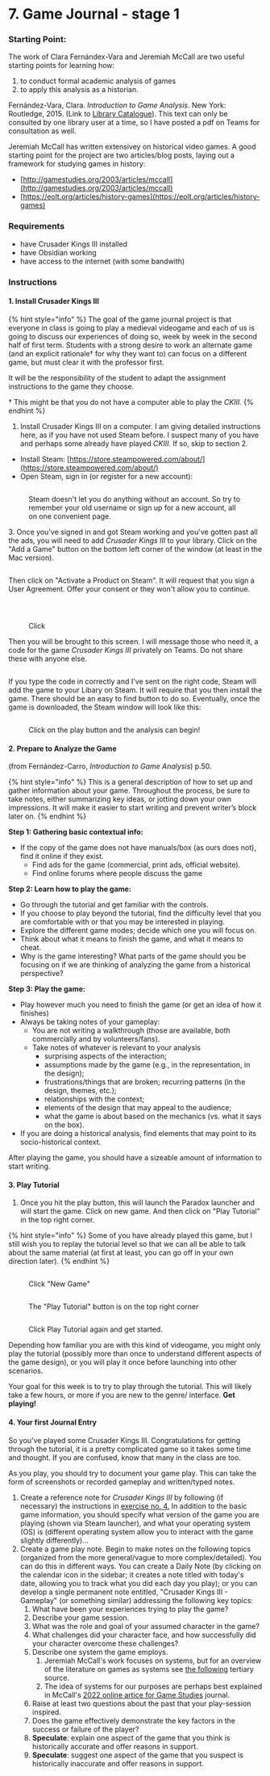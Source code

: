 # 7. Game Journal - stage 1

### Starting Point:

The work of Clara Fernándex-Vara and Jeremiah McCall are two useful starting points for learning how:&#x20;

1. to conduct formal academic analysis of games&#x20;
2. to apply this analysis as a historian.

Fernández-Vara, Clara. _Introduction to Game Analysis_. New York: Routledge, 2015. (Link to [Library Catalogue](https://ocul-crl.primo.exlibrisgroup.com/permalink/01OCUL\_CRL/hgdufh/alma991002172329705153)). This text can only be consulted by one library user at a time, so I have posted a pdf on Teams for consultation as well.&#x20;

Jeremiah McCall has written extensivey on historical video games. A good starting point for the project are two articles/blog posts, laying out a framework for studying games in history:

* [http://gamestudies.org/2003/articles/mccall](http://gamestudies.org/2003/articles/mccall)
* [https://eolt.org/articles/history-games](https://eolt.org/articles/history-games)

### Requirements

* have Crusader Kings III installed
* have Obsidian working
* have access to the internet (with some bandwith)

### Instructions

#### 1. Install Crusader Kings III

{% hint style="info" %}
The goal of the game journal project is that everyone in class is going to play a medieval videogame and each of us is going to discuss our experiences of doing so, week by week in the second half of first term. Students with a strong desire to work an alternate game (and an explicit rationale† for why they want to) can focus on a different game, but must clear it with the professor first.&#x20;



It will be the responsibility of the student to adapt the assignment instructions to the game they choose.&#x20;



† This might be that you do not have a computer able to play the _CKIII._
{% endhint %}

1. Install Crusader Kings III on a computer. I am giving detailed instructions here, as if you have not used Steam before. I suspect many of you have and perhaps some already have played _CKIII._ If so, skip to section 2.&#x20;

* Install Steam: [https://store.steampowered.com/about/](https://store.steampowered.com/about/)
* Open Steam, sign in (or register for a new account):​

<figure><img src="../../.gitbook/assets/Screen Shot 2022-10-01 at 2.51.24 PM.png" alt=""><figcaption><p>Steam doesn't let you do anything without an account. So try to remember your old username or sign up for a new account, all on one convenient page. </p></figcaption></figure>

3\. Once you've signed in and got Steam working and you've gotten past all the ads, you will need to add _Crusader Kings III_ to your library. Click on the "Add a Game" button on the bottom left corner of the window (at least in the Mac version).&#x20;

<figure><img src="../../.gitbook/assets/Screen Shot 2022-10-01 at 2.54.34 PM.png" alt=""><figcaption></figcaption></figure>

Then click on "Activate a Product on Steam". It will request that you sign a User Agreement. Offer your consent or they won't allow you to continue.&#x20;

<div>

<figure><img src="../../.gitbook/assets/Screen Shot 2022-10-01 at 3.02.31 PM.png" alt=""><figcaption></figcaption></figure>

 

<figure><img src="../../.gitbook/assets/Screen Shot 2022-10-01 at 3.02.24 PM.png" alt=""><figcaption></figcaption></figure>

 

<figure><img src="../../.gitbook/assets/Screen Shot 2022-10-01 at 3.02.11 PM.png" alt=""><figcaption><p>Click </p></figcaption></figure>

</div>

Then you will be brought to this screen. I will message those who need it, a code for the game _Crusader Kings III_ privately on Teams. Do not share these with anyone else.&#x20;

<figure><img src="../../.gitbook/assets/Screen Shot 2022-10-01 at 3.02.37 PM.png" alt=""><figcaption></figcaption></figure>

If you type the code in correctly and I've sent on the right code, Steam will add the game to your Libary on Steam. It will require that you then install the game. There should be an easy to find button to do so. Eventually, once the game is downloaded, the Steam window will look like this:&#x20;

<figure><img src="../../.gitbook/assets/Screen Shot 2022-10-01 at 3.09.16 PM.png" alt=""><figcaption><p>Click on the play button and the analysis can begin!</p></figcaption></figure>

#### 2. Prepare to Analyze the Game

(from Fernández-Carro, _Introduction to Game Analysis_) p.50.

{% hint style="info" %}
This is a general description of how to set up and gather information about your game. Throughout the process, be sure to take notes, either summarizing key ideas, or jotting down your own impressions. It will make it easier to start writing and prevent writer’s block later on.
{% endhint %}

**Step 1: Gathering basic contextual info:**

* If the copy of the game does not have manuals/box (as ours does not), find it online if they exist.
  * Find ads for the game (commercial, print ads, official website).
  * Find online forums where people discuss the game

**Step 2: Learn how to play the game:**

* Go through the tutorial and get familiar with the controls.
* If you choose to play beyond the tutorial, find the difficulty level that you are comfortable with or that you may be interested in playing.
* Explore the different game modes; decide which one you will focus on.
* Think about what it means to finish the game, and what it means to cheat.
* Why is the game interesting? What parts of the game should you be focusing on if we are thinking of analyzing the game from a historical perspective?

**Step 3: Play the game:**

* Play however much you need to finish the game (or get an idea of how it finishes)
* Always be taking notes of your gameplay:
  * You are not writing a walkthrough (those are available, both commercially and by volunteers/fans).
  * Take notes of whatever is relevant to your analysis
    * surprising aspects of the interaction;
    * assumptions made by the game (e.g., in the representation, in the design);
    * frustrations/things that are broken; recurring patterns (in the design, themes, etc.);
    * relationships with the context;
    * elements of the design that may appeal to the audience;
    * what the game is about based on the mechanics (vs. what it says on the box).
* If you are doing a historical analysis, find elements that may point to its socio-historical context.

After playing the game, you should have a sizeable amount of information to start writing.

#### 3. Play Tutorial

1. Once you hit the play button, this will launch the Paradox launcher and will start the game. Click on new game. And then click on "Play Tutorial" in the top right corner.&#x20;

{% hint style="info" %}
Some of you have already played this game, but I still wish you to replay the tutorial level so that we can all be able to talk about the same material (at first at least, you can go off in your own direction later).&#x20;
{% endhint %}

<div>

<figure><img src="../../.gitbook/assets/Screen Shot 2022-10-01 at 3.20.17 PM.png" alt=""><figcaption><p>Click "New Game"</p></figcaption></figure>

 

<figure><img src="../../.gitbook/assets/Screen Shot 2022-10-01 at 3.20.49 PM.png" alt=""><figcaption><p>The "Play Tutorial" button is on the top right corner</p></figcaption></figure>

 

<figure><img src="../../.gitbook/assets/Screen Shot 2022-10-01 at 3.20.56 PM.png" alt=""><figcaption><p>Click Play Tutorial again and get started. </p></figcaption></figure>

</div>

Depending how familiar you are with this kind of videogame, you might only play the tutorial (possibly more than once to understand different aspects of the game design), or you will play it once before launching into other scenarios.&#x20;

Your goal for this week is to try to play through the tutorial. This will likely take a few hours, or more if you are new to the genre/ interface. **Get playing!**

#### 4. Your first Journal Entry

So you've played some Crusader Kings III. Congratulations for getting through the tutorial, it is a pretty complicated game so it takes some time and thought. If you are confused, know that many in the class are too.&#x20;

As you play, you should try to document your game play. This can take the form of screenshots or recorded gameplay and written/typed notes.&#x20;

1. Create a reference note for _Crusader Kings III_ by following (if necessary) the instructions in [exercise no. 4.](4.-writing-up-a-reference-note.md#game-reference-note) In addition to the basic game information, you should specify what version of the game you are playing (shown via Steam launcher), and what your operating system (OS) is (different operating system allow you to interact with the game slightly differently)...
2. Create a game play note. Begin to make notes on the following topics (organized from the more general/vague to more complex/detailed). You can do this in different ways. You can create a Daily Note (by clicking on the calendar icon in the sidebar; it creates a note titled with today's date, allowing you to track what you did each day you play); or you can develop a single permanent note entitled, "Crusader Kings III - Gameplay" (or something similar) addressing the following key topics:
   1. What have been your experiences trying to play the game?
   2. Describe your game session.
   3. What was the role and goal of your assumed character in the game?
   4. What challenges did your character face, and how successfully did your character overcome these challenges?
   5. Describe one system the game employs.&#x20;
      1. Jeremiah McCall's work focuses on systems, but for an overview of the literature on games as systems see [the following](https://eolt.org/articles/game-definition) tertiary source.&#x20;
      2. The idea of systems for our purposes are perhaps best explained in McCall's [2022 online artice for Game Studies](http://gamestudies.org/2003/articles/mccall) journal.&#x20;
   6. Raise at least two questions about the past that your play-session inspired.
   7. Does the game effectively demonstrate the key factors in the success or failure of the player?
   8. **Speculate**: explain one aspect of the game that you think is historically accurate and offer reasons in support.
   9. **Speculate**: suggest one aspect of the game that you suspect is historically inaccurate and offer reasons in support.
